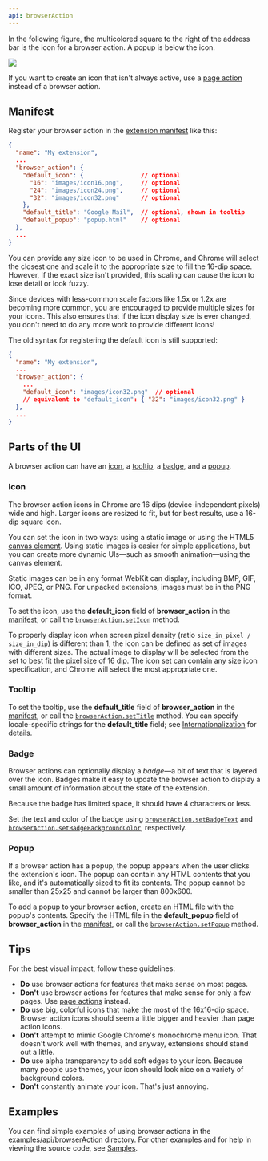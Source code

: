 ```yaml
---
api: browserAction
---
```


In the following figure, the multicolored square to the right of the address bar is the icon for a
browser action. A popup is below the icon.

![](browser-action.png)

If you want to create an icon that isn't always active, use a [page action][1] instead of a browser
action.

## Manifest

Register your browser action in the [extension manifest][2] like this:

```json
{
  "name": "My extension",
  ...
  "browser_action": {
    "default_icon": {                // optional
      "16": "images/icon16.png",     // optional
      "24": "images/icon24.png",     // optional
      "32": "images/icon32.png"      // optional
    },
    "default_title": "Google Mail",  // optional, shown in tooltip
    "default_popup": "popup.html"    // optional
  },
  ...
}
```

You can provide any size icon to be used in Chrome, and Chrome will select the closest one and scale
it to the appropriate size to fill the 16-dip space. However, if the exact size isn't provided, this
scaling can cause the icon to lose detail or look fuzzy.

Since devices with less-common scale factors like 1.5x or 1.2x are becoming more common, you are
encouraged to provide multiple sizes for your icons. This also ensures that if the icon display size
is ever changed, you don't need to do any more work to provide different icons!

The old syntax for registering the default icon is still supported:

```json
{
  "name": "My extension",
  ...
  "browser_action": {
    ...
    "default_icon": "images/icon32.png"  // optional
    // equivalent to "default_icon": { "32": "images/icon32.png" }
  },
  ...
}
```

## Parts of the UI

A browser action can have an [icon][3], a [tooltip][4], a [badge][5], and a [popup][6].

### Icon

The browser action icons in Chrome are 16 dips (device-independent pixels) wide and high. Larger
icons are resized to fit, but for best results, use a 16-dip square icon.

You can set the icon in two ways: using a static image or using the HTML5 [canvas element][7]. Using
static images is easier for simple applications, but you can create more dynamic UIs—such as
smooth animation—using the canvas element.

Static images can be in any format WebKit can display, including BMP, GIF, ICO, JPEG, or PNG. For
unpacked extensions, images must be in the PNG format.

To set the icon, use the **default_icon** field of **browser_action** in the [manifest][8], or call
the [`browserAction.setIcon`][9] method.

To properly display icon when screen pixel density (ratio `size_in_pixel / size_in_dip`) is
different than 1, the icon can be defined as set of images with different sizes. The actual image to
display will be selected from the set to best fit the pixel size of 16 dip. The icon set can contain
any size icon specification, and Chrome will select the most appropriate one.

### Tooltip

To set the tooltip, use the **default_title** field of **browser_action** in the [manifest][10], or
call the [`browserAction.setTitle`][11] method. You can specify locale-specific strings for the
**default_title** field; see [Internationalization][12] for details.

### Badge

Browser actions can optionally display a _badge_—a bit of text that is layered over the icon.
Badges make it easy to update the browser action to display a small amount of information about the
state of the extension.

Because the badge has limited space, it should have 4 characters or less.

Set the text and color of the badge using [`browserAction.setBadgeText`][13] and
[`browserAction.setBadgeBackgroundColor`][14], respectively.

### Popup

If a browser action has a popup, the popup appears when the user clicks the extension's icon. The
popup can contain any HTML contents that you like, and it's automatically sized to fit its contents.
The popup cannot be smaller than 25x25 and cannot be larger than 800x600.

To add a popup to your browser action, create an HTML file with the popup's contents. Specify the
HTML file in the **default_popup** field of **browser_action** in the [manifest][15], or call the
[`browserAction.setPopup`][16] method.

## Tips

For the best visual impact, follow these guidelines:

- **Do** use browser actions for features that make sense on most pages.
- **Don't** use browser actions for features that make sense for only a few pages. Use [page
  actions][17] instead.
- **Do** use big, colorful icons that make the most of the 16x16-dip space. Browser action icons
  should seem a little bigger and heavier than page action icons.
- **Don't** attempt to mimic Google Chrome's monochrome menu icon. That doesn't work well with
  themes, and anyway, extensions should stand out a little.
- **Do** use alpha transparency to add soft edges to your icon. Because many people use themes, your
  icon should look nice on a variety of background colors.
- **Don't** constantly animate your icon. That's just annoying.

## Examples

You can find simple examples of using browser actions in the [examples/api/browserAction][18]
directory. For other examples and for help in viewing the source code, see [Samples][19].

[1]: /docs/extensions/pageAction
[2]: /docs/extensions/mv3/manifest
[3]: #icon
[4]: #tooltip
[5]: #badge
[6]: #popup
[7]: https://www.whatwg.org/specs/web-apps/current-work/multipage/the-canvas-element.html
[8]: #manifest
[9]: #method-setIcon
[10]: #manifest
[11]: #method-setTitle
[12]: /extensions/i18n
[13]: #method-setBadgeText
[14]: #method-setBadgeBackgroundColor
[15]: #manifest
[16]: #method-setPopup
[17]: /extensions/pageAction
[18]: https://github.com/GoogleChrome/chrome-extensions-samples/tree/master/_archive/mv2/api/browserAction/
[19]: /docs/extensions/mv2/samples
